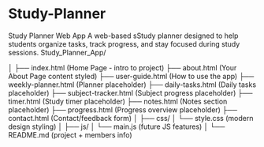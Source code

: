 # Study-Planner
Study Planner Web App  A web-based sStudy planner designed to help students organize tasks, track progress, and stay focused during study sessions.
Study_Planner_App/

│
├── index.html           (Home Page - intro to project)
├── about.html           (Your About Page content styled)
├── user-guide.html      (How to use the app)
├── weekly-planner.html  (Planner placeholder)
├── daily-tasks.html     (Daily tasks placeholder)
├── subject-tracker.html (Subject progress placeholder)
├── timer.html           (Study timer placeholder)
├── notes.html           (Notes section placeholder)
├── progress.html        (Progress overview placeholder)
├── contact.html         (Contact/feedback form)
│
├── css/
│   └── style.css        (modern design styling)
│
├── js/
│   └── main.js          (future JS features)
│
└── README.md            (project + members info)
